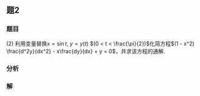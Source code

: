 ## 题2
### 题目
(2) 利用变量替换$x = \sin t$, $y = y(t)$ $(0 < t < \frac{\pi}{2})$化简方程$(1 - x^2) \frac{d^2y}{dx^2} - x\frac{dy}{dx} + y = 0$，并求该方程的通解.
### 分析

### 解